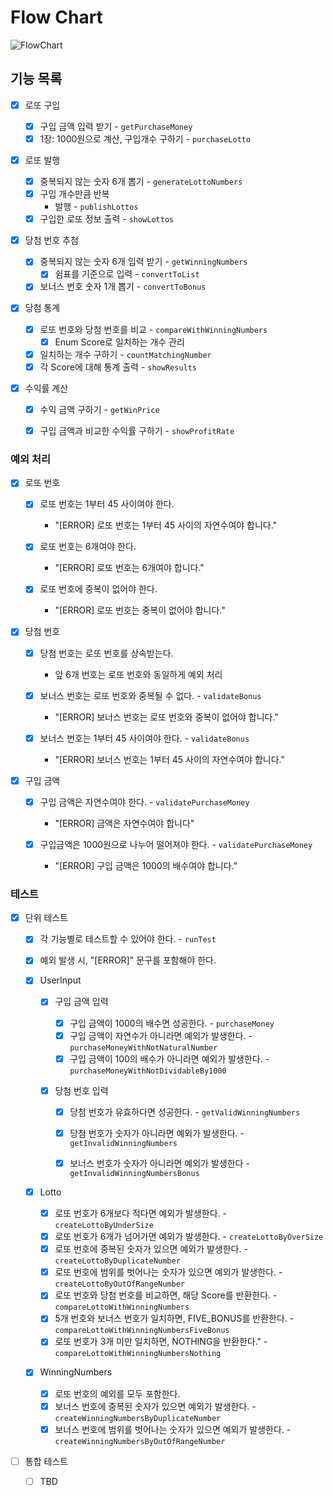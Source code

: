 

# Flow Chart

![FlowChart](https://user-images.githubusercontent.com/79066049/201949612-1613a0ff-4fe3-4867-900d-3f0e88cee9d8.png)



## 기능 목록

- [x] 로또 구입
  - [x] 구입 금액 입력 받기 - `getPurchaseMoney`
  - [x] 1장: 1000원으로 계산, 구입개수 구하기 - `purchaseLotto`

- [x] 로또 발행
  - [x] 중복되지 않는 숫자 6개 뽑기 - `generateLottoNumbers`
  - [x] 구입 개수만큼 반복
    - 발행 - `publishLottos`
  - [x] 구입한 로또 정보 출력 - `showLottos`
  
- [x] 당첨 번호 추첨
  - [x] 중복되지 않는 숫자 6개 입력 받기 - `getWinningNumbers`
    - [x] 쉼표를 기준으로 입력 - `convertToList`
  - [x] 보너스 번호 숫자 1개 뽑기 - `convertToBonus`

- [x] 당첨 통계
  - [x] 로또 번호와 당첨 번호를 비교 - `compareWithWinningNumbers`
    - [x] Enum Score로 일치하는 개수 관리
  - [x] 일치하는 개수 구하기 - `countMatchingNumber`
  - [x] 각 Score에 대해 통계 출력 - `showResults`
  
- [x] 수익률 계산
  
  - [x] 수익 금액 구하기 - `getWinPrice`
  
  - [x] 구입 금액과 비교한 수익률 구하기 - `showProfitRate`



### 예외 처리

- [x] 로또 번호

  - [x] 로또 번호는 1부터 45 사이여야 한다.
    - "[ERROR] 로또 번호는 1부터 45 사이의 자연수여야 합니다."
  - [x] 로또 번호는 6개여야 한다.
    - "[ERROR] 로또 번호는 6개여야 합니다."

  - [x] 로또 번호에 중복이 없어야 한다.

    - "[ERROR] 로또 번호는 중복이 없어야 합니다."

- [x] 당첨 번호

  - [x] 당첨 번호는 로또 번호를 상속받는다.
    - 앞 6개 번호는 로또 번호와 동일하게 예외 처리
  
  - [x] 보너스 번호는 로또 번호와 중복될 수 없다. - `validateBonus`
    - "[ERROR] 보너스 번호는 로또 번호와 중복이 없어야 합니다."
  - [x] 보너스 번호는 1부터 45 사이여야 한다. - `validateBonus`
    - "[ERROR] 보너스 번호는 1부터 45 사이의 자연수여야 합니다."
  
- [x] 구입 금액

  - [x] 구입 금액은 자연수여야 한다. - `validatePurchaseMoney`
    - "[ERROR] 금액은 자연수여야 합니다"

  - [x] 구입금액은 1000원으로 나누어 떨어져야 한다. - `validatePurchaseMoney`
    - "[ERROR] 구입 금액은 1000의 배수여야 합니다."



### 테스트

- [x] 단위 테스트

  - [x] 각 기능별로 테스트할 수 있어야 한다. - `runTest`
  - [x] 예외 발생 시, "[ERROR]" 문구를 포함해야 한다.

  

  - [x] UserInput

    - [x] 구입 금액 입력

      - [x] 구입 금액이 1000의 배수면 성공한다. - `purchaseMoney`
      - [x] 구입 금액이 자연수가 아니라면 예외가 발생한다. - `purchaseMoneyWithNotNaturalNumber`
      - [x] 구입 금액이 100의 배수가 아니라면 예외가 발생한다. - `purchaseMoneyWithNotDividableBy1000`

    - [x] 당첨 번호 입력

      - [x] 당첨 번호가 유효하다면 성공한다. -  `getValidWinningNumbers`

      - [x] 당첨 번호가 숫자가 아니라면 예외가 발생한다. - `getInvalidWinningNumbers`
      - [x] 보너스 번호가 숫자가 아니라면 예외가 발생한다 - `getInvalidWinningNumbersBonus`

  - [x] Lotto
    - [x] 로또 번호가 6개보다 적다면 예외가 발생한다. - `createLottoByUnderSize`
    - [x] 로또 번호가 6개가 넘어가면 예외가 발생한다. -  `createLottoByOverSize`
    - [x] 로또 번호에 중복된 숫자가 있으면 예외가 발생한다. -  `createLottoByDuplicateNumber`
    - [x] 로또 번호에 범위를 벗어나는 숫자가 있으면 예외가 발생한다. -  `createLottoByOutOfRangeNumber`
    - [x] 로또 번호와 당첨 번호를 비교하면, 해당 Score를 반환한다. - `compareLottoWithWinningNumbers`
    - [x] 5개 번호와 보너스 번호가 일치하면, FIVE_BONUS를 반환한다. - `compareLottoWithWinningNumbersFiveBonus`
    - [x] 로또 번호가 3개 미만 일치하면, NOTHING을 반환한다." - `compareLottoWithWinningNumbersNothing`
  - [x] WinningNumbers
    - [x] 로또 번호의 예외를 모두 포함한다.
    - [x] 보너스 번호에 중복된 숫자가 있으면 예외가 발생한다. - `createWinningNumbersByDuplicateNumber`
    - [x] 보너스 번호에 범위를 벗어나는 숫자가 있으면 예외가 발생한다. - `createWinningNumbersByOutOfRangeNumber`

- [ ] 통합 테스트
  - [ ] TBD



